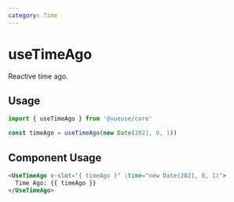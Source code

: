 ```yaml
---
category: Time
---
```


# useTimeAgo

Reactive time ago.

## Usage

```js
import { useTimeAgo } from '@vueuse/core'

const timeAgo = useTimeAgo(new Date(2021, 0, 1))
```

## Component Usage

```html
<UseTimeAgo v-slot="{ timeAgo }" :time="new Date(2021, 0, 1)">
  Time Ago: {{ timeAgo }}
</UseTimeAgo>
```
